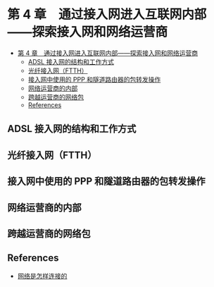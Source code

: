 # 第 4 章　通过接入网进入互联网内部——探索接入网和网络运营商


<!-- TOC -->

- [第 4 章　通过接入网进入互联网内部——探索接入网和网络运营商](#第-4-章　通过接入网进入互联网内部探索接入网和网络运营商)
    - [ADSL 接入网的结构和工作方式](#adsl-接入网的结构和工作方式)
    - [光纤接入网（FTTH）](#光纤接入网ftth)
    - [接入网中使用的 PPP 和隧道路由器的包转发操作](#接入网中使用的-ppp-和隧道路由器的包转发操作)
    - [网络运营商的内部](#网络运营商的内部)
    - [跨越运营商的网络包](#跨越运营商的网络包)
    - [References](#references)

<!-- /TOC -->


## ADSL 接入网的结构和工作方式


## 光纤接入网（FTTH）


## 接入网中使用的 PPP 和隧道路由器的包转发操作


## 网络运营商的内部


## 跨越运营商的网络包


## References
* [网络是怎样连接的](https://book.douban.com/subject/26941639/)